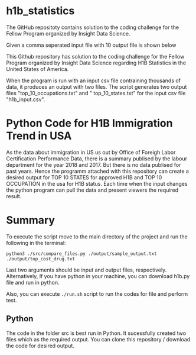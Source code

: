 # h1b_statistics

The GitHub repositoty contains solution to the coding challenge for the Fellow Program organized by Insight Data Science.

Given a comma seperated input file with 10 output file is shown below

This Github repository has solution to the coding challenge for the Fellow Program organized by Insight Data Science regarding H1B Statistics in the United States of America.

When the program is run with an input csv file contraining thousands of data, it produces an output with two files.
The script generates two output files "top_10_occupations.txt" and " top_10_states.txt" for the input csv file "h1b_input.csv".


# Python Code for H1B Immigration Trend in USA

As the data about immigration in US us out by Office of Foreigh Labor Certification Performance Data, there is a summary publised by the labour department for the year 2018 and 2017. But there is no data publised for past years. Hence the programm attached with this repository can create a desired output for TOP 10 STATES for approved H1B and TOP 10 OCCUPATION in the usa for H1B status. Each time when the input changes the python program can pull the data and present viewers the required result.

# Summary

To execute the script move to the main directory of the project and run the following in the terminal:

```python3 ./src/compare_files.py ./output/sample_output.txt ./output/top_cost_drug.txt```

Last two arguments should be input and output files, respectively.
Alternatively, If you have python in your machine, you can download h1b.py file and run in python.

Also, you can execute ```./run.sh``` script to run the codes for file and perform test.

## Python

The code in the folder src is best run in Python. It sucessfully created two files which as the required output.
You can clone this repository / download the code for desired output.

